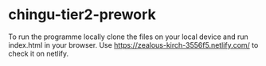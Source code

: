 # chingu-tier2-prework
To run the programme locally clone the files on your local device and run index.html in your browser.
Use https://zealous-kirch-3556f5.netlify.com/ to check it on netlify.
